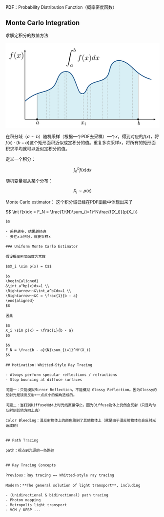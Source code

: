 
**PDF**：Probability Distribution Function（概率密度函数）

## Monte Carlo Integration

求解定积分的数值方法

![](./images/path-tracing/monte-carlo.png)

在积分域（$a\sim b$）随机采样（根据一个PDF去采样）一个$x$，得到对应的$f(x)$，将$f(x)\cdot (b - a)$这个矩形面积近似成定积分的值。重复多次采样x，将所有的矩形面积求平均就可以近似定积分的值。

定义一个积分：

$$
\int_a^bf(x)dx
$$

随机变量服从某个分布：

$$
X_i \sim p(x)
$$

Monte Carlo estimator：
这个积分域已经在PDF函数中体现出来了

$$
\int f(x)dx = F_N = \frac{1}{N}\sum_{i=1}^N\frac{f(X_i)}{p(X_i)}
~~~X_i \sim p(x)
$$

- 采样越多，结果越精确
- 要在x上积分，就要采样x

### Uniform Monte Carlo Estimator

假设概率密度函数为常数

$$X_i \sim p(x) = C$$

$$
\begin{aligned}
&\int_a^bp(x)dx=1 \\
\Rightarrow~~&\int_a^bCdx=1 \\
\Rightarrow~~&C = \frac{1}{b - a}
\end{aligned}
$$

因此

$$
X_i \sim p(x) = \frac{1}{b - a}
$$

$$
F_N = \frac{b - a}{N}\sum_{i=1}^Nf(X_i)
$$

## Motivation：Whitted-Style Ray Tracing

- Always perform specular reflections / refractions
- Stop bouncing at diffuse surfaces

问题一：只能模拟Mirror Reflection，不能模拟 Glossy Reflection。因为Glossy的反射光是镜面反射+一点点小的偏角造成的。

问题二：当打到Diffuse物体上时光线直接停止。因为Diffuse物体上仍然会反射（只是均匀反射到其他方向上去）

Color Bleeding：漫反射物体上的颜色跑到了其他物体上（就是由于漫反射物体也会反射光造成的）


## Path Tracing

path：视点到光源的一条路径


## Ray Tracing Concepts

Previous：Ray tracing == Whitted-style ray tracing

Modern：**The general solution of light transport**, including

- (Unidirectional & bidirectional) path tracing
- Photon mapping
- Metropolis light transport
- VCM / UPBP ...